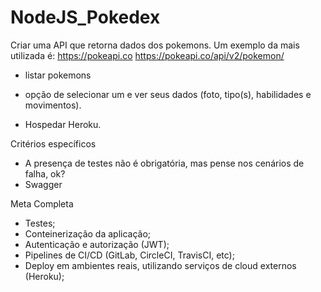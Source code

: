 # NodeJS_Pokedex

Criar uma API que retorna dados dos pokemons. 
Um exemplo da mais utilizada é: https://pokeapi.co
https://pokeapi.co/api/v2/pokemon/




- listar pokemons 
- opção de selecionar um e ver seus dados (foto, tipo(s), habilidades e movimentos).

- Hospedar Heroku.

Critérios específicos
- A presença de testes não é obrigatória, mas pense nos cenários de falha, ok?
- Swagger

Meta Completa
 - Testes; 
 - Conteinerização da aplicação; 
 - Autenticação e autorização (JWT); 
 - Pipelines de CI/CD (GitLab, CircleCI, TravisCI, etc); 
 - Deploy em ambientes reais, utilizando serviços de cloud externos (Heroku); 